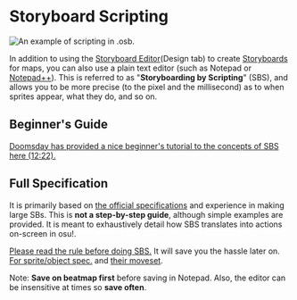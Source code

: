 Storyboard Scripting
======================

![An example of scripting in .osb.](SBS_Base.jpg "An example of scripting in .osb.")

  In addition to using the [Storyboard Editor](/wiki/Beatmap_Editor/Design)(Design tab) to create [Storyboards](/wiki/Storyboards) for maps, you can also use a plain text editor (such as Notepad or [Notepad++](http://www.notepad-plus-plus.org/)). This is referred to as "**Storyboarding by Scripting**" (SBS), and allows you to be more precise (to the pixel and the millisecond) as to when sprites appear, what they do, and so on.

Beginner's Guide
----------------

[Doomsday has provided a nice beginner's tutorial to the concepts of SBS here (12:22).](http://www.youtube.com/watch?v=UJ1YLDs-bZg)

Full Specification
------------------

It is primarily based on [the official specifications](http://osu.ppy.sh/forum/viewtopic.php?p=12468#p12468) and experience in making large SBs. This is **not a step-by-step guide**, although simple examples are provided. It is meant to exhaustively detail how SBS translates into actions on-screen in osu!.

[Please read the rule before doing SBS.](/wiki/Storyboard_Scripting/General_Rules) It will save you the hassle later on. [For sprite/object spec.](/wiki/Storyboard_Scripting/Objects) and [their moveset](/wiki/Storyboard_Scripting/Commands).

Note: **Save on beatmap first** before saving in Notepad. Also, the editor can be insensitive at times so **save often**.
